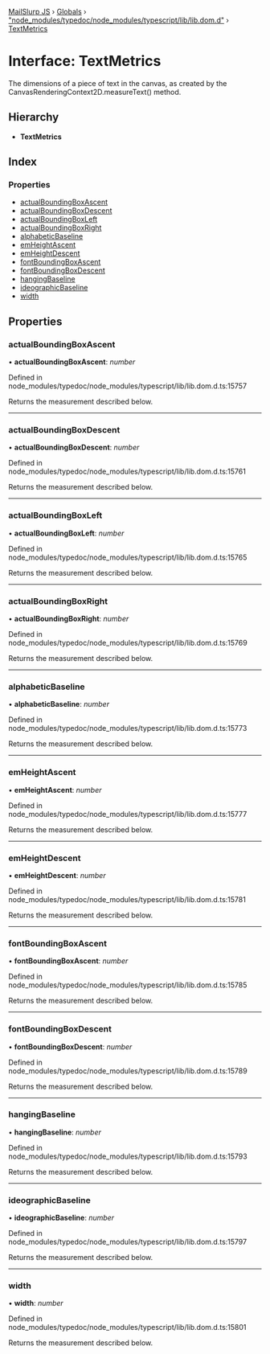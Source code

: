 [MailSlurp JS](../README.md) › [Globals](../globals.md) › ["node_modules/typedoc/node_modules/typescript/lib/lib.dom.d"](../modules/_node_modules_typedoc_node_modules_typescript_lib_lib_dom_d_.md) › [TextMetrics](_node_modules_typedoc_node_modules_typescript_lib_lib_dom_d_.textmetrics.md)

# Interface: TextMetrics

The dimensions of a piece of text in the canvas, as created by the CanvasRenderingContext2D.measureText() method.

## Hierarchy

* **TextMetrics**

## Index

### Properties

* [actualBoundingBoxAscent](_node_modules_typedoc_node_modules_typescript_lib_lib_dom_d_.textmetrics.md#actualboundingboxascent)
* [actualBoundingBoxDescent](_node_modules_typedoc_node_modules_typescript_lib_lib_dom_d_.textmetrics.md#actualboundingboxdescent)
* [actualBoundingBoxLeft](_node_modules_typedoc_node_modules_typescript_lib_lib_dom_d_.textmetrics.md#actualboundingboxleft)
* [actualBoundingBoxRight](_node_modules_typedoc_node_modules_typescript_lib_lib_dom_d_.textmetrics.md#actualboundingboxright)
* [alphabeticBaseline](_node_modules_typedoc_node_modules_typescript_lib_lib_dom_d_.textmetrics.md#alphabeticbaseline)
* [emHeightAscent](_node_modules_typedoc_node_modules_typescript_lib_lib_dom_d_.textmetrics.md#emheightascent)
* [emHeightDescent](_node_modules_typedoc_node_modules_typescript_lib_lib_dom_d_.textmetrics.md#emheightdescent)
* [fontBoundingBoxAscent](_node_modules_typedoc_node_modules_typescript_lib_lib_dom_d_.textmetrics.md#fontboundingboxascent)
* [fontBoundingBoxDescent](_node_modules_typedoc_node_modules_typescript_lib_lib_dom_d_.textmetrics.md#fontboundingboxdescent)
* [hangingBaseline](_node_modules_typedoc_node_modules_typescript_lib_lib_dom_d_.textmetrics.md#hangingbaseline)
* [ideographicBaseline](_node_modules_typedoc_node_modules_typescript_lib_lib_dom_d_.textmetrics.md#ideographicbaseline)
* [width](_node_modules_typedoc_node_modules_typescript_lib_lib_dom_d_.textmetrics.md#width)

## Properties

###  actualBoundingBoxAscent

• **actualBoundingBoxAscent**: *number*

Defined in node_modules/typedoc/node_modules/typescript/lib/lib.dom.d.ts:15757

Returns the measurement described below.

___

###  actualBoundingBoxDescent

• **actualBoundingBoxDescent**: *number*

Defined in node_modules/typedoc/node_modules/typescript/lib/lib.dom.d.ts:15761

Returns the measurement described below.

___

###  actualBoundingBoxLeft

• **actualBoundingBoxLeft**: *number*

Defined in node_modules/typedoc/node_modules/typescript/lib/lib.dom.d.ts:15765

Returns the measurement described below.

___

###  actualBoundingBoxRight

• **actualBoundingBoxRight**: *number*

Defined in node_modules/typedoc/node_modules/typescript/lib/lib.dom.d.ts:15769

Returns the measurement described below.

___

###  alphabeticBaseline

• **alphabeticBaseline**: *number*

Defined in node_modules/typedoc/node_modules/typescript/lib/lib.dom.d.ts:15773

Returns the measurement described below.

___

###  emHeightAscent

• **emHeightAscent**: *number*

Defined in node_modules/typedoc/node_modules/typescript/lib/lib.dom.d.ts:15777

Returns the measurement described below.

___

###  emHeightDescent

• **emHeightDescent**: *number*

Defined in node_modules/typedoc/node_modules/typescript/lib/lib.dom.d.ts:15781

Returns the measurement described below.

___

###  fontBoundingBoxAscent

• **fontBoundingBoxAscent**: *number*

Defined in node_modules/typedoc/node_modules/typescript/lib/lib.dom.d.ts:15785

Returns the measurement described below.

___

###  fontBoundingBoxDescent

• **fontBoundingBoxDescent**: *number*

Defined in node_modules/typedoc/node_modules/typescript/lib/lib.dom.d.ts:15789

Returns the measurement described below.

___

###  hangingBaseline

• **hangingBaseline**: *number*

Defined in node_modules/typedoc/node_modules/typescript/lib/lib.dom.d.ts:15793

Returns the measurement described below.

___

###  ideographicBaseline

• **ideographicBaseline**: *number*

Defined in node_modules/typedoc/node_modules/typescript/lib/lib.dom.d.ts:15797

Returns the measurement described below.

___

###  width

• **width**: *number*

Defined in node_modules/typedoc/node_modules/typescript/lib/lib.dom.d.ts:15801

Returns the measurement described below.

